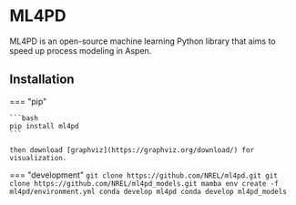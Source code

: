 # ML4PD

ML4PD is an open-source machine learning Python library that aims to speed up process modeling in Aspen.

## Installation

=== "pip"

    ```bash
    pip install ml4pd
    ```

    then download [graphviz](https://graphviz.org/download/) for visualization.


=== "development"
    ```
    git clone https://github.com/NREL/ml4pd.git
    git clone https://github.com/NREL/ml4pd_models.git
    mamba env create -f ml4pd/environment.yml
    conda develop ml4pd
    conda develop ml4pd_models
    ```

